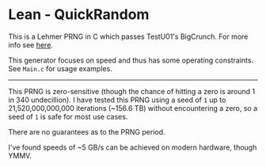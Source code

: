 # Lean - QuickRandom

This is a Lehmer PRNG in C which passes TestU01's BigCrunch. For more info see [here](https://lemire.me/blog/2019/03/19/the-fastest-conventional-random-number-generator-that-can-pass-big-crush/).

This generator focuses on speed and thus has some operating constraints. See `Main.c` for usage examples.

---

This PRNG is zero-sensitive (though the chance of hitting a zero is around 1 in 340 undecillion). I have tested this PRNG using a seed of `1` up to 21,520,000,000,000 iterations (~156.6 TB) without encountering a zero, so a seed of `1` is safe for most use cases. 

There are no guarantees as to the PRNG period. 

I've found speeds of ~5 GB/s can be achieved on modern hardware, though YMMV. 